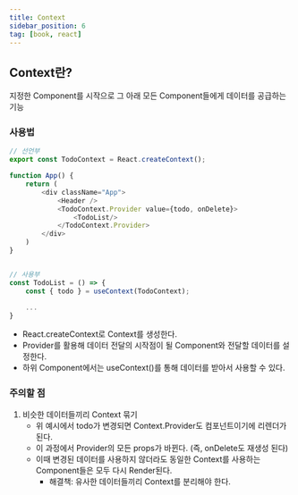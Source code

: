 ```yaml
---
title: Context
sidebar_position: 6
tag: [book, react]
---
```

## Context란?
지정한 Component를 시작으로 그 아래 모든 Component들에게 데이터를 공급하는 기능

### 사용법
```javascript
// 선언부
export const TodoContext = React.createContext();

function App() {
    return (
        <div className="App">
            <Header />
            <TodoContext.Provider value={todo, onDelete}>
                <TodoList/>
            </TodoContext.Provider>
        </div>
    )
}


// 사용부
const TodoList = () => {
    const { todo } = useContext(TodoContext);
    
    ...
}
```
- React.createContext로 Context를 생성한다.
- Provider를 활용해 데이터 전달의 시작점이 될 Component와 전달할 데이터를 설정한다.
- 하위 Component에서는 useContext()를 통해 데이터를 받아서 사용할 수 있다.


### 주의할 점
1. 비슷한 데이터들끼리 Context 묶기
   - 위 예시에서 todo가 변경되면 Context.Provider도 컴포넌트이기에 리렌더가 된다.
   - 이 과정에서 Provider의 모든 props가 바뀐다. (즉, onDelete도 재생성 된다)
   - 이때 변경된 데이터를 사용하지 않더라도 동일한 Context를 사용하는 Component들은 모두 다시 Render된다.
     - 해결책: 유사한 데이터들끼리 Context를 분리해야 한다.